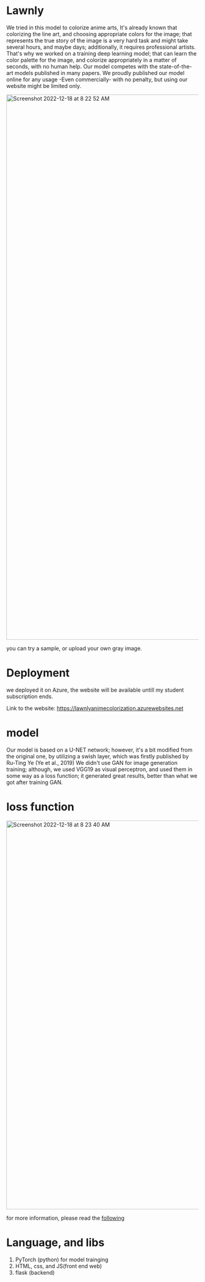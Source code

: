 # Lawnly
We tried in this model to colorize anime arts, It's already known that colorizing the line art, and choosing appropriate colors for the image; that represents the true story of the image is a very hard task and might take several hours, and maybe days; additionally, it requires professional artists. That's why we worked on a training deep learning model; that can learn the color palette for the image, and colorize appropriately in a matter of seconds, with no human help. Our model competes with the state-of-the-art models published in many papers. We proudly published our model online for any usage -Even commercially- with no penalty, but using our website might be limited only. 


<img width="1429" alt="Screenshot 2022-12-18 at 8 22 52 AM" src="https://user-images.githubusercontent.com/69484554/208284609-6d2d3edb-ff46-49eb-a25c-0d5656d1b6b8.png">


you can try a sample, or upload your own gray image.

# Deployment
we deployed it on Azure, the website will be available untill my student subscription ends.
 
Link to the website: https://lawnlyanimecolorization.azurewebsites.net

# model
Our model is based on a U-NET network; however, it's a bit modified from the original one, by utilizing a swish layer, which was firstly published by Ru-Ting Ye (Ye et al., 2019) We didn't use GAN for image generation training; although, we used VGG19 as visual perceptron, and used them in some way as a loss function; it generated great results, better than what we got after training GAN. 

# loss function

<img width="1019" alt="Screenshot 2022-12-18 at 8 23 40 AM" src="https://user-images.githubusercontent.com/69484554/208284639-15608920-adb0-4bac-8c97-8089fa3d1a4d.png">


for more information, please read the [following](https://lawnlyanimecolorization.azurewebsites.net/model)

# Language, and libs
1. PyTorch (python) for model trainging
2. HTML, css, and JS(front end web)
3. flask (backend)
